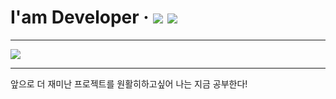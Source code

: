 # I'am Developer &middot; ![](https://img.shields.io/badge/-1%EC%9D%BC%201%EC%BB%A4%EB%B0%8B-brightgreen) ![](https://img.shields.io/date/1571264953)

---

![](https://www.codewars.com/users/Hansanghyeon/badges/large)

---
앞으로 더 재미난 프로젝트를 원활히하고싶어 나는 지금 공부한다!
